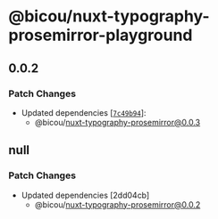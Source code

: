 # @bicou/nuxt-typography-prosemirror-playground

## 0.0.2

### Patch Changes

- Updated dependencies [[`7c49b94`](https://github.com/gbicou/nuxt-typography-prosemirror/commit/7c49b945a6c30981be290adc18521978fecdabbe)]:
  - @bicou/nuxt-typography-prosemirror@0.0.3

## null

### Patch Changes

- Updated dependencies [2dd04cb]
  - @bicou/nuxt-typography-prosemirror@0.0.2
